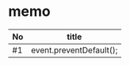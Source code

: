 # memo

| No  | title                   |
| --- | ----------------------- |
| #1  | event.preventDefault(); |
